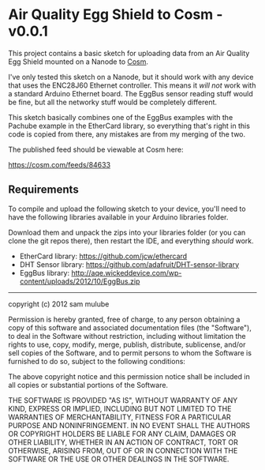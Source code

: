 # Air Quality Egg Shield to Cosm - v0.0.1

This project contains a basic sketch for uploading data from an Air Quality Egg
Shield mounted on a Nanode to [Cosm](https://cosm.com).

I've only tested this sketch on a Nanode, but it should work with any device
that uses the ENC28J60 Ethernet controller. This means it *will not* work with a
standard Arduino Ethernet board. The EggBus sensor reading stuff would be fine,
but all the networky stuff would be completely different.

This sketch basically combines one of the EggBus examples with the Pachube
example in the EtherCard library, so everything that's right in this code is
copied from there, any mistakes are from my merging of the two.

The published feed should be viewable at Cosm here:

https://cosm.com/feeds/84633

## Requirements

To compile and upload the following sketch to your device, you'll need to have
the following libraries available in your Arduino libraries folder.

Download them and unpack the zips into your libraries folder (or you can clone
the git repos there), then restart the IDE, and everything *should* work.

 * EtherCard library: https://github.com/jcw/ethercard
 * DHT Sensor library: https://github.com/adafruit/DHT-sensor-library
 * EggBus library: http://aqe.wickeddevice.com/wp-content/uploads/2012/10/EggBus.zip

----

copyright (c) 2012 sam mulube

Permission is hereby granted, free of charge, to any person obtaining a copy of
this software and associated documentation files (the "Software"), to deal in
the Software without restriction, including without limitation the rights to
use, copy, modify, merge, publish, distribute, sublicense, and/or sell copies
of the Software, and to permit persons to whom the Software is furnished to do
so, subject to the following conditions:

The above copyright notice and this permission notice shall be included in all
copies or substantial portions of the Software.

THE SOFTWARE IS PROVIDED "AS IS", WITHOUT WARRANTY OF ANY KIND, EXPRESS OR
IMPLIED, INCLUDING BUT NOT LIMITED TO THE WARRANTIES OF MERCHANTABILITY,
FITNESS FOR A PARTICULAR PURPOSE AND NONINFRINGEMENT. IN NO EVENT SHALL THE
AUTHORS OR COPYRIGHT HOLDERS BE LIABLE FOR ANY CLAIM, DAMAGES OR OTHER
LIABILITY, WHETHER IN AN ACTION OF CONTRACT, TORT OR OTHERWISE, ARISING FROM,
OUT OF OR IN CONNECTION WITH THE SOFTWARE OR THE USE OR OTHER DEALINGS IN THE
SOFTWARE.
